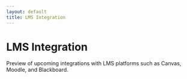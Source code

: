 ```yaml
---
layout: default
title: LMS Integration
---
```


# LMS Integration

Preview of upcoming integrations with LMS platforms such as Canvas, Moodle, and Blackboard.
